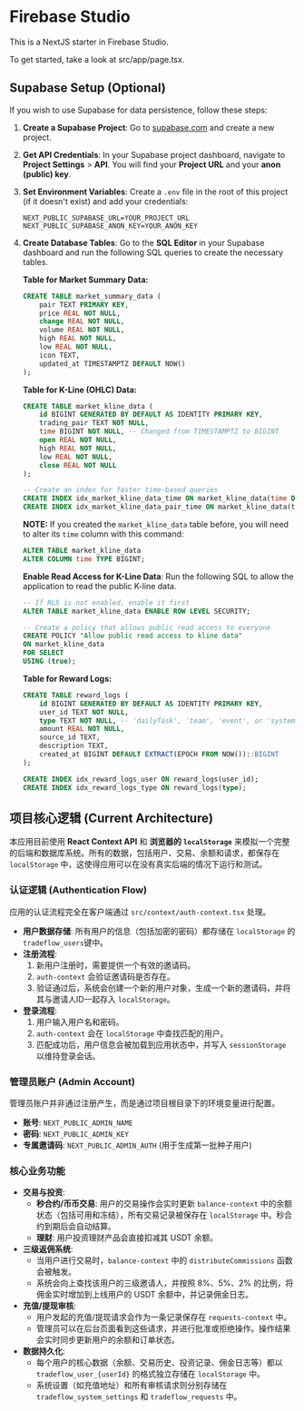 # Firebase Studio

This is a NextJS starter in Firebase Studio.

To get started, take a look at src/app/page.tsx.

## Supabase Setup (Optional)

If you wish to use Supabase for data persistence, follow these steps:

1.  **Create a Supabase Project**: Go to [supabase.com](https://supabase.com) and create a new project.

2.  **Get API Credentials**: In your Supabase project dashboard, navigate to **Project Settings** > **API**. You will find your **Project URL** and your **anon (public) key**.

3.  **Set Environment Variables**: Create a `.env` file in the root of this project (if it doesn't exist) and add your credentials:
    ```
    NEXT_PUBLIC_SUPABASE_URL=YOUR_PROJECT_URL
    NEXT_PUBLIC_SUPABASE_ANON_KEY=YOUR_ANON_KEY
    ```

4.  **Create Database Tables**: Go to the **SQL Editor** in your Supabase dashboard and run the following SQL queries to create the necessary tables.

    **Table for Market Summary Data:**
    ```sql
    CREATE TABLE market_summary_data (
        pair TEXT PRIMARY KEY,
        price REAL NOT NULL,
        change REAL NOT NULL,
        volume REAL NOT NULL,
        high REAL NOT NULL,
        low REAL NOT NULL,
        icon TEXT,
        updated_at TIMESTAMPTZ DEFAULT NOW()
    );
    ```

    **Table for K-Line (OHLC) Data:**
    ```sql
    CREATE TABLE market_kline_data (
        id BIGINT GENERATED BY DEFAULT AS IDENTITY PRIMARY KEY,
        trading_pair TEXT NOT NULL,
        time BIGINT NOT NULL, -- Changed from TIMESTAMPTZ to BIGINT
        open REAL NOT NULL,
        high REAL NOT NULL,
        low REAL NOT NULL,
        close REAL NOT NULL
    );

    -- Create an index for faster time-based queries
    CREATE INDEX idx_market_kline_data_time ON market_kline_data(time DESC);
    CREATE INDEX idx_market_kline_data_pair_time ON market_kline_data(trading_pair, time DESC);
    ```

    **NOTE:** If you created the `market_kline_data` table before, you will need to alter its `time` column with this command:
    ```sql
    ALTER TABLE market_kline_data
    ALTER COLUMN time TYPE BIGINT;
    ```
    
    **Enable Read Access for K-Line Data**: Run the following SQL to allow the application to read the public K-line data.
    ```sql
    -- If RLS is not enabled, enable it first
    ALTER TABLE market_kline_data ENABLE ROW LEVEL SECURITY;

    -- Create a policy that allows public read access to everyone
    CREATE POLICY "Allow public read access to kline data"
    ON market_kline_data
    FOR SELECT
    USING (true);
    ```
    
    **Table for Reward Logs:**
    ```sql
    CREATE TABLE reward_logs (
        id BIGINT GENERATED BY DEFAULT AS IDENTITY PRIMARY KEY,
        user_id TEXT NOT NULL,
        type TEXT NOT NULL, -- 'dailyTask', 'team', 'event', or 'system'
        amount REAL NOT NULL,
        source_id TEXT,
        description TEXT,
        created_at BIGINT DEFAULT EXTRACT(EPOCH FROM NOW())::BIGINT
    );

    CREATE INDEX idx_reward_logs_user ON reward_logs(user_id);
    CREATE INDEX idx_reward_logs_type ON reward_logs(type);
    ```

## 项目核心逻辑 (Current Architecture)

本应用目前使用 **React Context API** 和 **浏览器的 `localStorage`** 来模拟一个完整的后端和数据库系统。所有的数据，包括用户、交易、余额和请求，都保存在 `localStorage` 中，这使得应用可以在没有真实后端的情况下运行和测试。

### 认证逻辑 (Authentication Flow)

应用的认证流程完全在客户端通过 `src/context/auth-context.tsx` 处理。

*   **用户数据存储**: 所有用户的信息（包括加密的密码）都存储在 `localStorage` 的 `tradeflow_users`键中。
*   **注册流程**:
    1.  新用户注册时，需要提供一个有效的邀请码。
    2.  `auth-context` 会验证邀请码是否存在。
    3.  验证通过后，系统会创建一个新的用户对象，生成一个新的邀请码，并将其与邀请人ID一起存入 `localStorage`。
*   **登录流程**:
    1.  用户输入用户名和密码。
    2.  `auth-context` 会在 `localStorage` 中查找匹配的用户。
    3.  匹配成功后，用户信息会被加载到应用状态中，并写入 `sessionStorage` 以维持登录会话。

### 管理员账户 (Admin Account)

管理员账户并非通过注册产生，而是通过项目根目录下的环境变量进行配置。

*   **账号**: `NEXT_PUBLIC_ADMIN_NAME`
*   **密码**: `NEXT_PUBLIC_ADMIN_KEY`
*   **专属邀请码**: `NEXT_PUBLIC_ADMIN_AUTH` (用于生成第一批种子用户)

### 核心业务功能

*   **交易与投资**:
    *   **秒合约/币币交易**: 用户的交易操作会实时更新 `balance-context` 中的余额状态（包括可用和冻结），所有交易记录被保存在 `localStorage` 中。秒合约到期后会自动结算。
    *   **理财**: 用户投资理财产品会直接扣减其 USDT 余额。
*   **三级返佣系统**:
    *   当用户进行交易时，`balance-context` 中的 `distributeCommissions` 函数会被触发。
    *   系统会向上查找该用户的三级邀请人，并按照 8%、5%、2% 的比例，将佣金实时增加到上线用户的 USDT 余额中，并记录佣金日志。
*   **充值/提现审核**:
    *   用户发起的充值/提现请求会作为一条记录保存在 `requests-context` 中。
    *   管理员可以在后台页面看到这些请求，并进行批准或拒绝操作。操作结果会实时同步更新用户的余额和订单状态。
*   **数据持久化**:
    *   每个用户的核心数据（余额、交易历史、投资记录、佣金日志等）都以 `tradeflow_user_{userId}` 的格式独立存储在 `localStorage` 中。
    *   系统设置（如充值地址）和所有审核请求则分别存储在 `tradeflow_system_settings` 和 `tradeflow_requests` 中。
